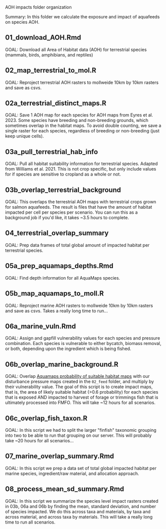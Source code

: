 AOH impacts folder organization

Summary:
In this folder we calculate the exposure and impact of aquafeeds on species AOH. 

## 01_download_AOH.Rmd

GOAL: Download all Area of Habitat data (AOH) for terrestrial species (mammals, birds, amphibians, and reptiles)

## 02_map_terrestrial_to_mol.R

GOAL: Reproject terrestrial AOH rasters to mollweide 10km by 10km rasters and save as csvs. 

## 02a_terrestrial_distinct_maps.R

GOAL: Save 1 AOH map for each species for AOH maps from Eyres et al. 2023. Some species have breeding and non-breeding grounds, which sometimes overlap in the habitat maps. To avoid double counting, we save a single raster for each species, regardless of breeding or non-breeding (just keep unique cells). 

## 03a_pull_terrestrial_hab_info

GOAL: Pull all habitat suitability information for terrestrial species. Adapted from Williams et al. 2021. This is not crop specific, but only include values for if species are sensitive to cropland as a whole or not.


## 03b_overlap_terrestrial_background

GOAL: This overlaps the terrestrial AOH maps with terrestrial crops grown for salmon aquafeeds. The result is files that have the amount of habitat impacted per cell per species per scenario. You can run this as a background job if you'd like, it takes ~3.5 hours to complete. 

## 04_terrestrial_overlap_summary

GOAL: Prep data frames of total global amount of impacted habitat per terrestrial species.

## 05a_prep_aquamaps_depths.Rmd

GOAL: Find depth information for all AquaMaps species. 

## 05b_map_aquamaps_to_moll.R

GOAL: Reproject marine AOH rasters to mollweide 10km by 10km rasters and save as csvs. Takes a really long time to run...

## 06a_marine_vuln.Rmd

GOAL: Assign and gapfill vulnerability values for each species and pressure combination. Each species is vulnerable to either bycatch, biomass removal, or both, depending upon the ingredient which is being fished. 

## 06b_overlap_marine_background.R

GOAL: Overlap [Aquamaps probability of suitable habitat maps](https://www.aquamaps.org/) with our disturbance pressure maps created in the `02_feed` folder, and multiply by their vulnerability value. The goal of this script is to create impact maps, that is, the area of likely suitable habitat (>0.6 probability) for each species that is exposed AND impacted to harvest of forage or trimmings fish that is ultimately processed into FMFO. This will take ~12 hours for all scenarios.

## 06c_overlap_fish_taxon.R

GOAL: In this script we had to split the larger "finfish" taxonomic grouping into two to be able to run that grouping on our server. This will probably take ~20 hours for all scenarios...

## 07_marine_overlap_summary.Rmd

GOAL: In this script we prep a data set of total global impacted habitat per marine species, ingredient/raw material, and allocation approach.


## 08_process_mean_sd_summary.Rmd

GOAL: In this script we summarize the species level impact rasters created in 03b, 06a and 06b by finding the mean, standard deviation, and number of species impacted. We do this across taxa and materials, by taxa and across material, and across taxa by materials. This will take a really long time to run all scenarios.


